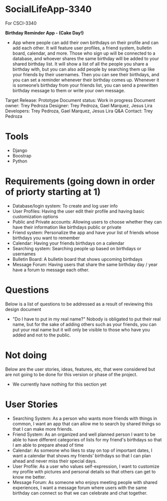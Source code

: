 # SocialLifeApp-3340
For CSCI-3340

**Birthday Reminder App - (Cake Day!)**
-	App where people can add their own birthdays on their profile and can add each other. It will feature user profiles, a friend system, bulletin board, calendar, and more. Those who sign up will be connected to a database, and whoever shares the same birthday will be added to your shared birthday list. It will show a list of all the people you share a birthday with, but you can also add people by searching them up like your friends by their usernames. Then you can see their birthdays, and you can set a reminder whenever their birthday comes up. Whenever it is someone’s birthday from your friends list, you can send a prewritten birthday message to them or write your own message. 

Target Release: Prototype 
Document status: Work in progress 
Document owner: Trey Pedroza 
Designer: Trey Pedroza, Gael Marquez, Jesus Lira 
Developers: Trey Pedroza, Gael Marquez, Jesus Lira 
Q&A Contact: Trey Pedroza 

# Tools
- Django
- Boostrap
- Python

# Requirements (going down in order of priorty starting at 1)
 - Database/login system: To create and log user info
 - User Profiles: Having the user edit their profile and having basic customization options
 - Public and Private accounts: Allowing users to choose whether they can have their information like birthdays public or private
 - Friend system: Personalize the app and have your list of friends whose birthdays you want to remember
 - Calendar: Having your friends birthdays on a calendar
 - Searching system: Searching people up based on birthdays or usernames
 - Bulletin Board: A bulletin board that shows upcoming birthdays
 - Message Forum: Having users that share the same birthday day / year have a forum to message each other.  

# Questions
Below is a list of questions to be addressed as a result of reviewing this design document 
 - "Do I have to put in my real name?"  Nobody is obligated to put their real name, but for the sake of adding others such as your friends, you can put your real name but it will only be visible to those who have you added and not to the public.

# Not doing 
Below are the user stories, ideas, features, etc, that were considered but are not going to be done for this version or phase of the project.
 - We currently have nothing for this section yet

# User Stories
 - Searching System: As a person who wants more friends with things in common, I want an app that can allow me to search by shared things so that I can make more friends.
 - Friend System: As an organized and well planned person I want to be able to have different categories of lists for my friend's birthdays so that I am able to prepare ahead of time
 - Calendar: As someone who likes to stay on top of important dates, I want a calendar that shows my friends’ birthdays so that I can plan ahead and never miss their special days.
 - User Profile: As a user who values self-expression, I want to customize my profile with pictures and personal details so that others can get to know me better.
 - Message Forum: As someone who enjoys meeting people with shared experiences, I want a message forum where users with the same birthday can connect so that we can celebrate and chat together.
